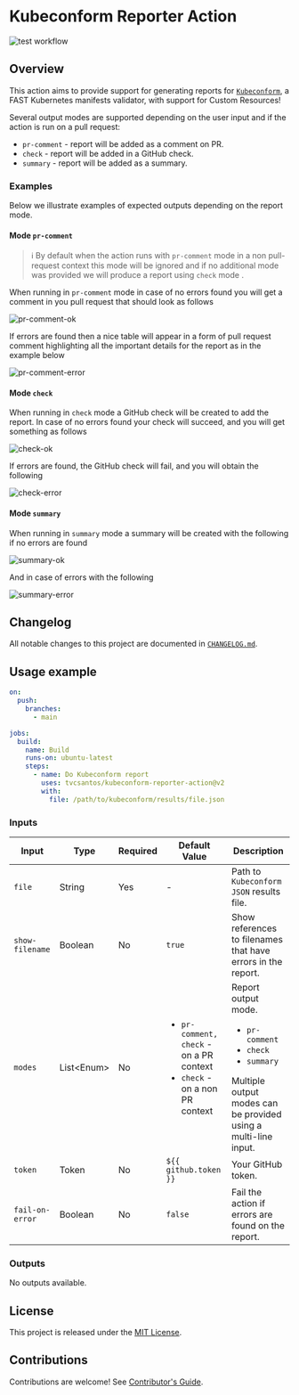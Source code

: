 [kubeconform]: https://github.com/yannh/kubeconform
[test-badge]: https://github.com/tvcsantos/kubeconform-reporter-action/actions/workflows/test.yml/badge.svg

# Kubeconform Reporter Action

![test workflow][test-badge]

## Overview

This action aims to provide support for generating reports for  [`Kubeconform`][kubeconform], a FAST Kubernetes
manifests validator, with support for Custom Resources!

Several output modes are supported depending on the user input and if the action is run on a pull request:
- `pr-comment` - report will be added as a comment on PR.
- `check` - report will be added in a GitHub check.
- `summary` - report will be added as a summary.

### Examples

Below we illustrate examples of expected outputs depending on the report mode.

#### Mode `pr-comment`

> ℹ️ By default when the action runs with `pr-comment` mode in a non pull-request context this mode will be ignored and
> if no additional mode was provided we will produce a report using `check` mode .

When running in `pr-comment` mode in case of no errors found you will get a comment in you pull request that should look
as follows

![pr-comment-ok](docs/images/pr_comment_ok_example.png)

If errors are found then a nice table will appear in a form of pull request comment highlighting all the important
details for the report as in the example below

![pr-comment-error](docs/images/pr_comment_error_example.png)

#### Mode `check`

When running in `check` mode a GitHub check will be created to add the report. In case of no errors found your check
will succeed, and you will get something as follows

![check-ok](docs/images/check_ok_example.png)

If errors are found, the GitHub check will fail, and you will obtain the following

![check-error](docs/images/check_error_example.png)

#### Mode `summary`

When running in `summary` mode a summary will be created with the following if no errors are found

![summary-ok](docs/images/summary_ok_example.png)

And in case of errors with the following

![summary-error](docs/images/summary_error_example.png)

## Changelog

All notable changes to this project are documented in [`CHANGELOG.md`](CHANGELOG.md).

## Usage example

```yaml
on:
  push:
    branches:
      - main

jobs:
  build:
    name: Build 
    runs-on: ubuntu-latest
    steps:
      - name: Do Kubeconform report
        uses: tvcsantos/kubeconform-reporter-action@v2
        with:
          file: /path/to/kubeconform/results/file.json
```

### Inputs

| Input           | Type         | Required | Default Value                                                                                 | Description                                                                                                                                         |
|-----------------|--------------|----------|-----------------------------------------------------------------------------------------------|-----------------------------------------------------------------------------------------------------------------------------------------------------|
| `file`          | String       | Yes      | -                                                                                             | Path to `Kubeconform` `JSON` results file.                                                                                                          |
| `show-filename` | Boolean      | No       | `true`                                                                                        | Show references to filenames that have errors in the report.                                                                                        |
| `modes`         | List\<Enum\> | No       | <ul><li>`pr-comment, check` - on a PR context</li><li>`check` - on a non PR context</li></ul> | Report output mode. <ul><li>`pr-comment`</li><li>`check`</li><li>`summary`</li></ul>Multiple output modes can be provided using a multi-line input. |
| `token`         | Token        | No       | `${{ github.token }}`                                                                         | Your GitHub token.                                                                                                                                  |
| `fail-on-error` | Boolean      | No       | `false`                                                                                       | Fail the action if errors are found on the report.                                                                                                  |

### Outputs

No outputs available.

## License

This project is released under the [MIT License](LICENSE.md).

## Contributions

Contributions are welcome! See [Contributor's Guide](CONTRIBUTING.md).
